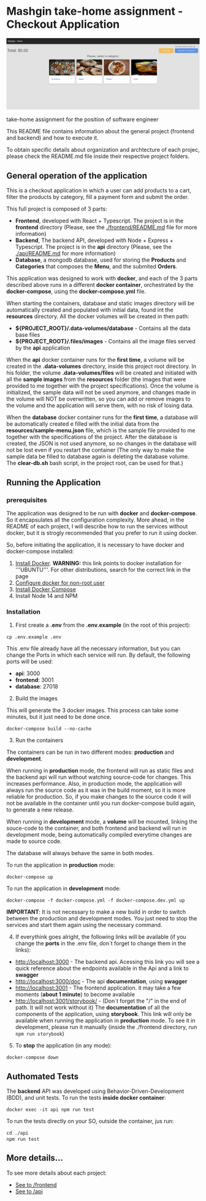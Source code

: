 # Mashgin take-home assignment - Checkout Application

![Categories Screen](./resources/prints/1-categories.png?raw=true "Categories")

take-home assignment for the position of software engineer

This README file contains information about the general project (frontend and backend) and how to execute it.

To obtain specific details about organization and archtecture of each projec, please check the README.md file inside their respective project folders.

## General operation of the application

This is a checkout application in which a user can add products to a cart, filter the products by category, fill a payment form and submit the order.

This full project is composed of 3 parts:

* **Frontend**, developed with React + Typescript. The project is in the **frontend** directory (Please, see the [./frontend/README.md](/frontend/README.md) file for more information)
* **Backend**, The backend API, developed with Node + Express + Typescript. The project is in the **api** directory (Please, see the [./api/README.md](/api/README.md) for more information)
* **Database**, a mongodb database, used for storing the **Products** and **Categories** that composes the **Menu**, and the submited **Orders**.

This application was designed to work with **docker**, and each of the 3 parts described above runs in a different **docker container**, orchestrated by the **docker-compose**, using the **docker-compose.yml** file.

When starting the containers, database and static images directory will be automatically created and populated with initial data, found int the **resources** directory. All the docker volumes will be created in then path:

* **${PROJECT_ROOT}/.data-volumes/database** - Contains all the data base files
* **${PROJECT_ROOT}/.files/images** - Contains all the image files served by the **api** application


When the **api** docker container runs for the **first time**, a volume will be created in the **.data-volumes** directory, inside this project root directory. In his folder, the volume  **.data-volumes/files** will be created and initiated with all the **sample images** from the **resources** folder (the images that were provided to me together with the project specifications). Once the volume is initialized, the sample data will not be used anymore, and changes made in the volume will NOT be overwritten, so you can add or remove images to the volume and the application will serve them, with no risk of losing data.

When the **database** docker container runs for the **first time**, a database will be automatically created e filled with the initial data from the **resources/sample-menu.json** file, which is the sample file provided to me together with the specifications of the project. After the database is created, the JSON is not used anymore, so no changes in the database will not be lost even if you restart the container (The only way to make the sample data be filled to database again is deleting the database volume. The  **clear-db.sh** bash script, in the project root, can be used for that.)


## Running the Application


### prerequisites

The application was designed to be run with **docker** and **docker-compose**. So it encapsulates all the configuration complexity. More ahead, in the README of each project, I will describe how to run the services without docker, but it is strogly recommended that you prefer to run it using docker.

So, before initiating the application, it is necessary to have docker and docker-compose installed:


1. [Install Docker](https://docs.docker.com/v17.12/install/linux/docker-ce/ubuntu/#install-using-the-repository/). **WARNING:** this link points to docker installation for '''UBUNTU'''. For other distributions, search for the correct link in the page
2. [Configure docker for non-root user](https://docs.docker.com/v17.12/install/linux/linux-postinstall/#manage-docker-as-a-non-root-user)
3. [Install Docker Compose](https://docs.docker.com/compose/install/)
4. Install Node 14 and NPM

### Installation

1. First create a **.env** from the **.env.example** (in the root of this project):

```
cp .env.example .env
```

This .env file already have all the necessary information, but you can change the Ports in which each service will run. By default, the following ports will be used:

* **api**: 3000
* **frontend**: 3001
* **database**: 27018

2. Build the images

This will generate the 3 docker images. This process can take some minutes, but it just need to be done once.

```
docker-compose build --no-cache
```

3. Run the containers

The containers can be run in two different modes: **production** and **development**.

When running in **production** mode, the frontend will run as static files and the backend api will run without watching source-code for changes. This increases performance. Also, in production mode, the application will always run the source code as it was in the build moment, so it is more reliable for production. So, if you make changes to the source code it will not be available in the container until you run docker-compose build again, to generate a new release.

When running in **development** mode, a **volume** will be mounted, linking the souce-code to the container, and both frontend and backend will run in development mode, being automatically compiled everytime changes are made to source code.

The database will always behave the same in both modes.

To run the application in **production** mode:

```
docker-compose up
```

To run the application in **development** mode:

```
docker-compose -f docker-compose.yml -f docker-compose.dev.yml up
```

**IMPORTANT**: It is not necessary to make a new build in order to switch between the production and development modes. You just need to stop the services and start them again using the necessary command.



4. If everythink goes alright, the following links will be available (if you change the **ports** in the .env file, don`t forget to change them in the links):

* [http://localhost:3000](http://localhost:3000) - The backend api. Acessing this link you will see a quick reference about the endpoints available in the Api and a link to **swagger**
* [http://localhost:3000/doc](http://localhost:3000/doc) - The api **documentation**, using **swagger**
* [http://localhost:3001](http://localhost:3001) - The frontend application. it may take a few moments (**about 1 minute**) to become available
* [http://localhost:3001/storybook/](http://localhost:3001/storybook/) - (Don`t forget the "/" in the end of path. It will not work without it) The **documentation** of all the components of the application, using **storybook**.  This link will only be available when running the application in **production** mode. To see it in development, please run it manually (inside the ./frontend directory, run ```npm run storybook```)


5. To **stop** the application (in any mode):

```
docker-compose down
```

## Authomated Tests

The **backend** API was developed using Behavior-Driven-Development (BDD), and unit tests. To run the tests **inside docker container**:

```
docker exec -it api npm run test
```

To run the tests directly on your SO, outside the container, jus run:

```
cd ./api
npm run test
```



## More details...

To see more details about each project:

* [See to /frontend](/frontend/README.md)
* [See to /api](/api/README.md)